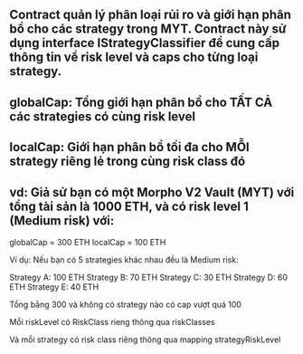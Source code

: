 ## Contract quản lý phân loại rủi ro và giới hạn phân bổ cho các strategy trong MYT. Contract này sử dụng interface IStrategyClassifier để cung cấp thông tin về risk level và caps cho từng loại strategy.

## globalCap: Tổng giới hạn phân bổ cho TẤT CẢ các strategies có cùng risk level

## localCap: Giới hạn phân bổ tối đa cho MỖI strategy riêng lẻ trong cùng risk class đó

## vd: Giả sử bạn có một Morpho V2 Vault (MYT) với tổng tài sản là 1000 ETH, và có risk level 1 (Medium risk) với:

globalCap = 300 ETH
localCap = 100 ETH

Ví dụ: Nếu bạn có 5 strategies khác nhau đều là Medium risk:

Strategy A: 100 ETH
Strategy B: 70 ETH
Strategy C: 30 ETH
Strategy D: 60 ETH
Strategy E: 40 ETH

Tổng bằng 300 và không có strategy nào có cap vượt quá 100

Mỗi riskLevel có RiskClass rieng thông qua riskClasses

Và mỗi strategy có risk class riêng thông qua mapping strategyRiskLevel
